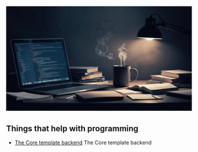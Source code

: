 # ![assets - 2025](/assets/images/things(75)-1.png)

## Things that help with programming

* [The Core template backend](./download/The-Core-template-backend.zip) The Core template backend